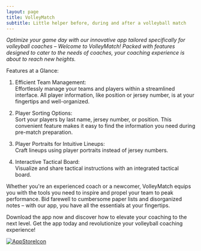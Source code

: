 ```yaml
---
layout: page
title: VolleyMatch
subtitle: Little helper before, during and after a volleyball match
---
```



*Optimize your game day with our innovative app tailored specifically for volleyball coaches – Welcome to VolleyMatch! Packed with features designed to cater to the needs of coaches, your coaching experience is about to reach new heights.*


Features at a Glance:

1. Efficient Team Management:  
Effortlessly manage your teams and players within a streamlined interface. All player information, like position or jersey number, is at your fingertips and well-organized.

2. Player Sorting Options:  
Sort your players by last name, jersey number, or position. This convenient feature makes it easy to find the information you need during pre-match preparation.

3. Player Portraits for Intuitive Lineups:  
Craft lineups using player portraits instead of jersey numbers. 

4. Interactive Tactical Board:  
Visualize and share tactical instructions with an integrated tactical board.

Whether you're an experienced coach or a newcomer, VolleyMatch equips you with the tools you need to inspire and propel your team to peak performance. Bid farewell to cumbersome paper lists and disorganized notes – with our app, you have all the essentials at your fingertips.

Download the app now and discover how to elevate your coaching to the next level. Get the app today and revolutionize your volleyball coaching experience!

[![AppStoreIcon](https://swiftyjoe.github.io/assets/img/AppStoreIcon.svg)](https://apps.apple.com/de/app/volleymatch/id6455731542)

